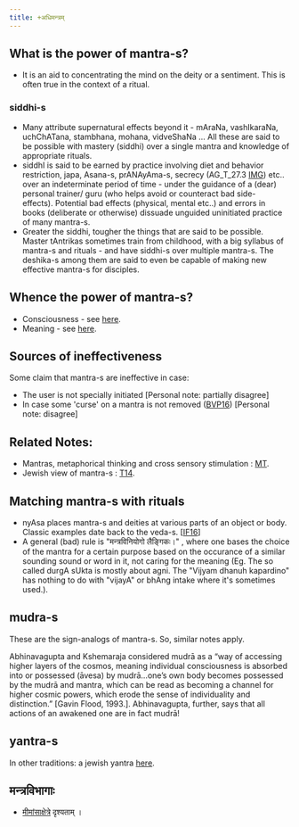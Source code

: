 ```yaml
---
title: +अधिमन्त्रम्
---
```


## What is the power of mantra-s?

- It is an aid to concentrating the mind on the deity or a sentiment. This is often true in the context of a ritual.

### siddhi-s
- Many attribute supernatural effects beyond it - mAraNa, vashIkaraNa, uchChATana, stambhana, mohana, vidveShaNa ... All these are said to be possible with mastery (siddhi) over a single mantra and knowledge of appropriate rituals.
- siddhI is said to be earned by practice involving diet and behavior restriction, japa, Asana-s, prANAyAma-s, secrecy (AG\_T\_27.3 [IMG](https://imgur.com/ZY9clni)) etc.. over an indeterminate period of time - under the guidance of a (dear) personal trainer/ guru (who helps avoid or counteract bad side-effects). Potential bad effects (physical, mental etc..) and errors in books (deliberate or otherwise) dissuade unguided uninitiated practice of many mantra-s.
- Greater the siddhi, tougher the things that are said to be possible. Master tAntrikas sometimes train from childhood, with a big syllabus of mantra-s and rituals - and have siddhi-s over multiple mantra-s. The deshika-s among them are said to even be capable of making new effective mantra-s for disciples.

## Whence the power of mantra-s?
- Consciousness - see [here](../consciousness/).
- Meaning - see [here](../meaning/).

## Sources of ineffectiveness
Some claim that mantra-s are ineffective in case:

- The user is not specially initiated \[Personal note: partially disagree\]
- In case some 'curse' on a mantra is not removed ([BVP16](https://groups.google.com/forum/#!topic/bvparishat/Tz9zsuJGSN4)) \[Personal note: disagree\]

  

## Related Notes:

- Mantras, metaphorical thinking and cross sensory stimulation : [MT](http://manasataramgini.wordpress.com/2008/11/23/the-spectrum-of-synesthesia-metaphors-and-samdhya-bhasha/).
- Jewish view of mantra-s : [T14](http://www.tabletmag.com/jewish-arts-and-culture/books/164141/forbidden-jewish-magic-books).

## Matching mantra-s with rituals

- nyAsa places mantra-s and deities at various parts of an object or body. Classic examples date back to the veda-s. \[[IF16](http://indiafacts.org/brief-study-possession-hinduism-ii-spiritual-context/)\]
- A general (bad) rule is "मन्त्रविनियोगो लैङ्गिकः।" , where one bases the choice of the mantra for a certain purpose based on the occurance of a similar sounding sound or word in it, not caring for the meaning (Eg. The so called durgA sUkta is mostly about agni. The "Vijyam dhanuh kapardino" has nothing to do with "vijayA" or bhAng intake where it's sometimes used.).

## mudra-s
These are the sign-analogs of mantra-s. So, similar notes apply.

Abhinavagupta and Kshemaraja considered mudrā as a “way of accessing higher layers of the cosmos, meaning individual consciousness is absorbed into or possessed (āvesa) by mudrā…one’s own body becomes possessed by the mudrā and mantra, which can be read as becoming a channel for higher cosmic powers, which erode the sense of individuality and distinction.” \[Gavin Flood, 1993.\]. Abhinavagupta, further, says that all actions of an awakened one are in fact mudrā!

## yantra-s

In other traditions: a jewish yantra [here](http://i.imgur.com/fElQY78.png?1).

## मन्त्रविभागाः
- [मीमांसाक्षेत्रे](../../mImAMsA/bodhaH/veda-vAkyam/mantraH/) दृश्यताम् ।
